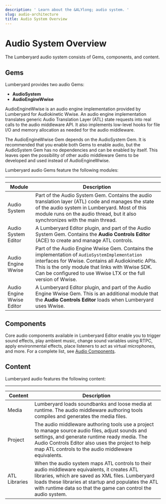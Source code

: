 ```yaml
---
description: ' Learn about the &ALYlong; audio system. '
slug: audio-architecture
title: Audio System Overview
---
```

# Audio System Overview<a name="audio-architecture"></a>

The Lumberyard audio system consists of Gems, components, and content\.

## Gems<a name="audio-architecture-gems"></a>

Lumberyard provides two audio Gems:
+ **AudioSystem**
+ **AudioEngineWwise**

AudioEngineWwise is an audio engine implementation provided by Lumberyard for Audiokinetic Wwise\. An audio engine implementation translates generic Audio Translation Layer \(ATL\) state requests into real calls to the audio middleware API\. It also implements low\-level hooks for file I/O and memory allocation as needed for the audio middleware\.

The AudioEngineWwise Gem depends on the AudioSystem Gem\. It is recommended that you enable both Gems to enable audio, but the AudioSystem Gem has no dependencies and can be enabled by itself\. This leaves open the possibility of other audio middleware Gems to be developed and used instead of AudioEngineWwise\.

Lumberyard audio Gems feature the following modules:


****  

| Module | Description | 
| --- | --- | 
| Audio System |  Part of the Audio System Gem\. Contains the audio translation layer \(ATL\) code and manages the state of the audio system in Lumberyard\. Most of this module runs on the audio thread, but it also synchronizes with the main thread\.  | 
| Audio System Editor |  A Lumberyard Editor plugin, and part of the Audio System Gem\. Contains the **Audio Controls Editor** \(ACE\) to create and manage ATL controls\.  | 
| Audio Engine Wwise |  Part of the Audio Engine Wwise Gem\. Contains the implementation of `AudioSystemImplementation` interfaces for Wwise\. Contains all Audiokinetic APIs\. This is the only module that links with Wwise SDK\. Can be configured to use Wwise LTX or the full version of Wwise\.  | 
| Audio Engine Wwise Editor |  A Lumberyard Editor plugin, and part of the Audio Engine Wwise Gem\. This is an additional module that the **Audio Controls Editor** loads when Lumberyard uses Wwise\.  | 

## Components<a name="audio-architecture-components"></a>

Core audio components available in Lumberyard Editor enable you to trigger sound effects, play ambient music, change sound variables using RTPC, apply environmental effects, place listeners to act as virtual microphones, and more\. For a complete list, see [Audio Components](audio-components.md)\.

## Content<a name="audio-architecture-content"></a>

Lumberyard audio features the following content:


****  

| Content | Description | 
| --- | --- | 
| Media |  Lumberyard loads soundbanks and loose media at runtime\. The audio middleware authoring tools compiles and generates the media files\.  | 
| Project | The audio middleware authoring tools use a project to manage source audio files, adjust sounds and settings, and generate runtime ready media\. The Audio Controls Editor also uses the project to help map ATL controls to the audio middleware equivalents\. | 
| ATL Libraries |  When the audio system maps ATL controls to their audio middleware equivalents, it creates ATL libraries, which are saved as XML files\. Lumberyard loads these libraries at startup and populates the ATL with runtime data so that the game can control the audio system\.  | 